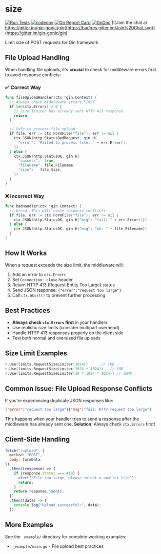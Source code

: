 # size

[![Run Tests](https://github.com/gin-contrib/size/actions/workflows/go.yml/badge.svg)](https://github.com/gin-contrib/size/actions/workflows/go.yml)
[![codecov](https://codecov.io/gh/gin-contrib/size/branch/master/graph/badge.svg)](https://codecov.io/gh/gin-contrib/size)
[![Go Report Card](https://goreportcard.com/badge/github.com/gin-contrib/size)](https://goreportcard.com/report/github.com/gin-contrib/size)
[![GoDoc](https://godoc.org/github.com/gin-contrib/size?status.svg)](https://godoc.org/github.com/gin-contrib/size)
[![Join the chat at https://gitter.im/gin-gonic/gin](https://badges.gitter.im/Join%20Chat.svg)](https://gitter.im/gin-gonic/gin)

Limit size of POST requests for Gin framework

## File Upload Handling

When handling file uploads, it's **crucial** to check for middleware errors first to avoid response conflicts:

### ✅ Correct Way

```go
func fileUploadHandler(ctx *gin.Context) {
  // Always check middleware errors FIRST
  if len(ctx.Errors) > 0 {
    // Size limiter has already sent HTTP 413 response
    return
  }

  // Safe to process file upload
  if file, err := ctx.FormFile("file"); err != nil {
    ctx.JSON(http.StatusBadRequest, gin.H{
      "error": "Failed to process file: " + err.Error(),
    })
  } else {
    ctx.JSON(http.StatusOK, gin.H{
      "success":  true,
      "filename": file.Filename,
      "size":   file.Size,
    })
  }
}
```

### ❌ Incorrect Way

```go
func badHandler(ctx *gin.Context) {
  // Wrong: This will cause response conflicts
  if file, err := ctx.FormFile("file"); err != nil {
    ctx.JSON(http.StatusOK, gin.H{"msg": "fail: " + err.Error()})
  } else {
    ctx.JSON(http.StatusOK, gin.H{"msg": "ok: " + file.Filename})
  }
}
```

## How It Works

When a request exceeds the size limit, the middleware will:

1. Add an error to `ctx.Errors`
2. Set `Connection: close` header
3. Return HTTP 413 (Request Entity Too Large) status
4. Send JSON response: `{"error":"request too large"}`
5. Call `ctx.Abort()` to prevent further processing

## Best Practices

- **Always check `ctx.Errors` first** in your handlers
- Use realistic size limits (consider multipart overhead)
- Handle HTTP 413 responses properly on the client side
- Test both normal and oversized file uploads

## Size Limit Examples

```go
r.Use(limits.RequestSizeLimiter(1024))      // 1KB
r.Use(limits.RequestSizeLimiter(1024 * 1024))   // 1MB
r.Use(limits.RequestSizeLimiter(10 * 1024 * 1024)) // 10MB
```

## Common Issue: File Upload Response Conflicts

If you're experiencing duplicate JSON responses like:

```json
{"error":"request too large"}{"msg":"fail: HTTP request too large"}
```

This happens when your handler tries to send a response after the middleware has already sent one. **Solution**: Always check `ctx.Errors` first!

## Client-Side Handling

```javascript
fetch("/upload", {
  method: "POST",
  body: formData,
})
  .then((response) => {
    if (response.status === 413) {
      alert("File too large, please select a smaller file");
      return;
    }
    return response.json();
  })
  .then((data) => {
    console.log("Upload successful:", data);
  });
```

## More Examples

See the `_example/` directory for complete working examples:

- `_example/main.go` - File upload best practices
